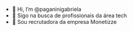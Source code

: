 - 👋 Hi, I’m @paganinigabriela
- 👀 Sigo na busca de profissionais da área tech
- 🌱 Sou recrutadora da empresa Monetizze

<!---
paganinigabriela/paganinigabriela is a ✨ special ✨ repository because its `README.md` (this file) appears on your GitHub profile.
You can click the Preview link to take a look at your changes.
--->
